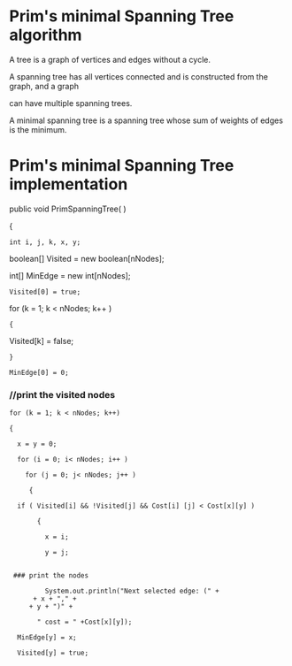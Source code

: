 # Prim's minimal Spanning Tree algorithm

  A tree is a graph of vertices and edges without a cycle.
  
  A spanning tree has all vertices connected and is constructed from the graph, and a graph
  
  can have multiple spanning trees.
  
  A minimal spanning tree is a spanning tree whose sum of weights of edges is the
  minimum.
  
# Prim's minimal Spanning Tree implementation  
 
public void PrimSpanningTree( )

  {
  
    int i, j, k, x, y;
    
  boolean[] Visited = new boolean[nNodes];
  
  int[] MinEdge = new int[nNodes];
  
    Visited[0] = true;
    
   for (k = 1; k < nNodes; k++ )
   
    {
    
   Visited[k] = false;
   
    }
    
    MinEdge[0] = 0;
    
  ### //print the visited nodes
  
    for (k = 1; k < nNodes; k++)
    
    {
    
      x = y = 0;
      
      for (i = 0; i< nNodes; i++ )
      
        for (j = 0; j< nNodes; j++ )
        
         {
         
      if ( Visited[i] && !Visited[j] && Cost[i] [j] < Cost[x][y] )
      
           {
           
             x = i;
             
             y = j;
             
            
     ### print the nodes
                         
             System.out.println("Next selected edge: (" +
          + x + "," +
         + y + ")" +
         
           " cost = " +Cost[x][y]); 
           
      MinEdge[y] = x;
      
      Visited[y] = true;
               
    
    
